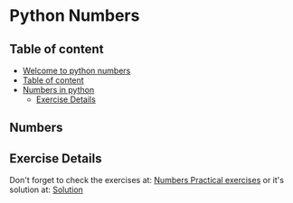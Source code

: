 # Python Numbers

## Table of content

- [Welcome to python numbers](#python-numbers)
- [Table of content](#table-of-content)
- [Numbers in  python](#numbers)
  - [Exercise Details](#exercise-details)

## Numbers

## Exercise Details

Don't forget to check the exercises at: [Numbers Practical exercises](./Exercises.txt) or it's solution at: [Solution](./solution.py)
